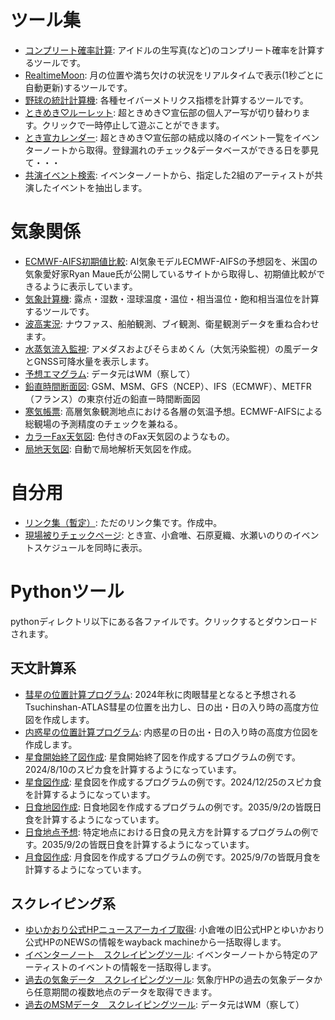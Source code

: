 # ツール集
- [コンプリート確率計算](https://tokiyui.github.io/tool/rawphoto.html): アイドルの生写真(など)のコンプリート確率を計算するツールです。
- [RealtimeMoon](https://tokiyui.github.io/tool/moon.html): 月の位置や満ち欠けの状況をリアルタイムで表示(1秒ごとに自動更新)するツールです。
- [野球の統計計算機](https://tokiyui.github.io/tool/batter.html): 各種セイバーメトリクス指標を計算するツールです。
- [ときめき♡ルーレット](https://tokiyui.github.io/tool/roulette/index.html): 超ときめき♡宣伝部の個人アー写が切り替わります。クリックで一時停止して遊ぶことができます。
- [とき宣カレンダー](https://tokiyui.github.io/tool/toki_event.html): 超ときめき♡宣伝部の結成以降のイベント一覧をイベンターノートから取得。登録漏れのチェック&データベースができる日を夢見て・・・
- [共演イベント検索](https://tokiyui.github.io/tool/common.html): イベンターノートから、指定した2組のアーティストが共演したイベントを抽出します。
  
# 気象関係
- [ECMWF-AIFS初期値比較](https://tokiyui.github.io/tool/AIFS.html): AI気象モデルECMWF-AIFSの予想図を、米国の気象愛好家Ryan Maue氏が公開しているサイトから取得し、初期値比較ができるように表示しています。
- [気象計算機](https://tokiyui.github.io/tool/metcalc.html): 露点・湿数・湿球温度・温位・相当温位・飽和相当温位を計算するツールです。
- [波高実況](https://tokiyui.github.io/tool/waveobs.html): ナウファス、船舶観測、ブイ観測、衛星観測データを重ね合わせます。
- [水蒸気流入監視](https://tokiyui.github.io/tool/pwv.html): アメダスおよびそらまめくん（大気汚染監視）の風データとGNSS可降水量を表示します。
- [予想エマグラム](https://tokiyui.github.io/tool/emagram.html): データ元はWM（察して）
- [鉛直時間断面図](https://tokiyui.github.io/Danmen/): GSM、MSM、GFS（NCEP）、IFS（ECMWF）、METFR（フランス）の東京付近の鉛直ー時間断面図
- [寒気帳票](https://tokiyui.github.io/tool/coldair.html): 高層気象観測地点における各層の気温予想。ECMWF-AIFSによる総観場の予測精度のチェックを兼ねる。
- [カラーFax天気図](https://tokiyui.github.io/FaxMap/): 色付きのFax天気図のようなもの。
- [局地天気図]([https://tokiyui.github.io/FaxMap/](https://tokiyui.github.io/FaxMap/local.html)): 自動で局地解析天気図を作成。
  
# 自分用 
- [リンク集（暫定）](https://tokiyui.github.io/tool/index.html): ただのリンク集です。作成中。
- [現場被りチェックページ](https://tokiyui.github.io/tool/my.html): とき宣、小倉唯、石原夏織、水瀬いのりのイベントスケジュールを同時に表示。

# Pythonツール
pythonディレクトリ以下にある各ファイルです。クリックするとダウンロードされます。

## 天文計算系
- [彗星の位置計算プログラム](https://tokiyui.github.io/tool/python/2023A3.py): 2024年秋に肉眼彗星となると予想されるTsuchinshan-ATLAS彗星の位置を出力し、日の出・日の入り時の高度方位図を作成します。
- [内惑星の位置計算プログラム](https://tokiyui.github.io/tool/python/inner_planet.py): 内惑星の日の出・日の入り時の高度方位図を作成します。
- [星食開始終了図作成](https://tokiyui.github.io/tool/python/spica.py): 星食開始終了図を作成するプログラムの例です。2024/8/10のスピカ食を計算するようになっています。
- [星食図作成](https://tokiyui.github.io/tool/python/occultation.py): 星食図を作成するプログラムの例です。2024/12/25のスピカ食を計算するようになっています。
- [日食地図作成](https://tokiyui.github.io/tool/python/eclipse.py): 日食地図を作成するプログラムの例です。2035/9/2の皆既日食を計算するようになっています。
- [日食地点予想](https://tokiyui.github.io/tool/python/eclipse_point.py): 特定地点における日食の見え方を計算するプログラムの例です。2035/9/2の皆既日食を計算するようになっています。
- [月食図作成](https://tokiyui.github.io/tool/python/moonecl.py): 月食図を作成するプログラムの例です。2025/9/7の皆既月食を計算するようになっています。

## スクレイピング系
- [ゆいかおり公式HPニュースアーカイブ取得](https://tokiyui.github.io/tool/python/yuikaori_scrap.py): 小倉唯の旧公式HPとゆいかおり公式HPのNEWSの情報をwayback machineから一括取得します。
- [イベンターノート　スクレイピングツール](https://tokiyui.github.io/tool/python/eventernote.py): イベンターノートから特定のアーティストのイベントの情報を一括取得します。
- [過去の気象データ　スクレイピングツール](https://tokiyui.github.io/tool/python/get_amedas.py): 気象庁HPの過去の気象データから任意期間の複数地点のデータを取得できます。
- [過去のMSMデータ　スクレイピングツール](https://tokiyui.github.io/tool/python/wm_msm.py): データ元はWM（察して）
